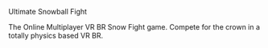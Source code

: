 Ultimate Snowball Fight

The Online Multiplayer VR BR Snow Fight game. Compete for the crown in a totally physics based VR BR. 
